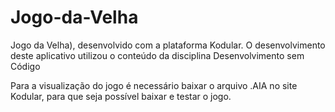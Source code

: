 # Jogo-da-Velha

Jogo da Velha), desenvolvido com a plataforma Kodular. O desenvolvimento deste aplicativo utilizou o conteúdo da disciplina Desenvolvimento sem Código

Para a visualização do jogo é necessário baixar o arquivo .AIA no site Kodular, para que seja possível baixar e testar o jogo.
